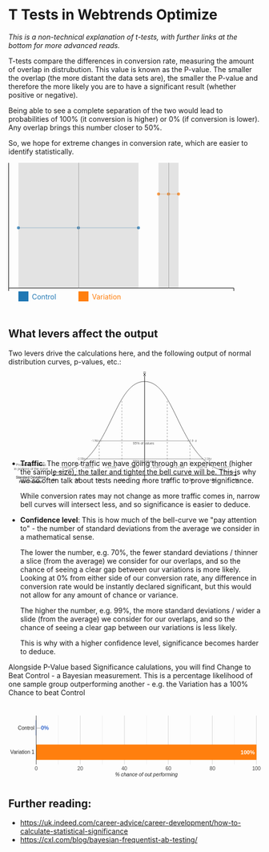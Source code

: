 # T Tests in Webtrends Optimize

*This is a non-technical explanation of t-tests, with further links at the bottom for more advanced reads.*

T-tests compare the differences in conversion rate, measuring the amount of overlap in distrubution. This value is known as the P-value. The smaller the overlap (the more distant the data sets are), the smaller the P-value and therefore the more likely you are to have a significant result (whether positive or negative). 

Being able to see a complete separation of the two would lead to probabilities of 100% (it conversion is higher) or 0% (if conversion is lower). Any overlap brings this number closer to 50%.

So, we hope for extreme changes in conversion rate, which are easier to identify statistically.

<svg width="500px" height="300px"><g><g class="lines"><g class="line-group" style="transform: translate(20px, 130px);"><path class="line" d="M0,0L225.3077975376197,0L240,0" style="stroke: rgb(31, 119, 180); opacity: 0.25; stroke-width: 1.5px; cursor: none;"></path></g><g class="line-group"><path class="line" d="M300,62.5L340,62.5L340,62.5" style="stroke: rgb(255, 127, 14); opacity: 0.25; stroke-width: 1.5px; cursor: none;"></path></g><g style="fill: rgb(31, 119, 180);transform: translate(20px, 130px);"><g class="circle" style="opacity: 0.85;"><circle cx="0" cy="0" r="3" style="opacity: 0.85;"></circle></g><g class="circle" style="opacity: 0.85; cursor: none;"><circle cx="120" cy="0" r="3" style="opacity: 0.85;"></circle></g><g class="circle" style="opacity: 0.85;"><circle cx="240" cy="0" r="3" style="opacity: 0.85;"></circle></g></g><g style="fill: rgb(255, 127, 14);"><g class="circle" style="opacity: 0.85;"><circle cx="300" cy="62.5" r="3" style="opacity: 0.85;"></circle></g><g class="circle" style="opacity: 0.85; cursor: none;"><circle cx="320" cy="62.5" r="3" style="opacity: 0.85;"></circle></g><g class="circle" style="opacity: 0.85;"><circle cx="340" cy="62.5" r="3" style="opacity: 0.85;"></circle></g></g></g><g class="x axis" transform="translate(0, 250)" fill="none" font-size="10" font-family="sans-serif" text-anchor="middle"><path class="domain" stroke="#000" d="M0.5,6V0.5H450.5V6"></path></g><g class="y axis" fill="none" font-size="10" font-family="sans-serif" text-anchor="end"><path class="domain" stroke="#000" d="M-6,250.5H0.5V0.5H-6"></path></g><g class="y axis" fill="none" font-size="10" font-family="sans-serif" text-anchor="end" style="transform: translate(140px, 0px);"><path class="domain" stroke="#DDDDDD" d="M0,250H0.5V0H0" style="stroke: #bbb;"></path></g><g class="y axis" fill="none" font-size="10" font-family="sans-serif" text-anchor="end" style="transform: translate(320px, 0px);"><path class="domain" stroke="#DDDDDD" d="M0,250H0.5V0H0" style="stroke: #bbb;"></path></g><rect style="fill: black;height: 250px;width: 240px;transform: translateX(20px);opacity: .1;"></rect><rect style="fill: black;height: 250px;width: 40px;transform: translateX(300px);opacity: .1;"></rect><rect style="fill: rgb(31, 119, 180);/* stroke-width:3; *//* stroke:rgb(0,0,0); */height: 20px;width: 20px;transform: translate(20px, 257px);/* opacity: .1; */"></rect><text fill="rgb(31, 119, 180)" dy="0.71em" style="transform: translate(47px, 263px);">Control</text><rect style="fill: rgb(255, 127, 14);/* stroke-width:3; *//* stroke:rgb(0,0,0); */height: 20px;width: 20px;transform: translate(140px, 257px);/* opacity: .1; */"></rect><text fill="rgb(255, 127, 14)" dy="0.71em" style="transform: translate(167px, 263px);">Variation</text></g></svg>

## What levers affect the output

Two levers drive the calculations here, and the following output of normal distribution curves, p-values, etc.:

<svg style="margin-top: -50px; margin-bottom: -170px;" xmlns:dc="http://purl.org/dc/elements/1.1/" xmlns:cc="http://creativecommons.org/ns#" xmlns:rdf="http://www.w3.org/1999/02/22-rdf-syntax-ns#" xmlns:svg="http://www.w3.org/2000/svg" xmlns="http://www.w3.org/2000/svg" xmlns:sodipodi="http://sodipodi.sourceforge.net/DTD/sodipodi-0.dtd" xmlns:inkscape="http://www.inkscape.org/namespaces/inkscape" version="1.1" x="0px" y="0px" width="800px" height="600px" viewBox="0 0 800 600" xml:space="preserve" id="svg2" ><metadata id="metadata972"><rdf:RDF><cc:Work rdf:about=""><dc:format>image/svg+xml</dc:format><dc:type rdf:resource="http://purl.org/dc/dcmitype/StillImage"/><dc:title/></cc:Work></rdf:RDF></metadata><defs id="defs970"/><sodipodi:namedview pagecolor="#ffffff" bordercolor="#666666" borderopacity="1" objecttolerance="10" gridtolerance="10" guidetolerance="10" inkscape:pageopacity="0" inkscape:pageshadow="2" inkscape:window-width="1366" inkscape:window-height="705" id="namedview968" showgrid="false" inkscape:zoom="2" inkscape:cx="355.8239" inkscape:cy="349.73998" inkscape:window-x="-8" inkscape:window-y="-8" inkscape:window-maximized="1" inkscape:current-layer="svg2"/><g id="Normal_Distro_Curve"><g id="Layer_4"><g id="XMLID_1_"><g id="g7"><g id="g9"><path fill="none" stroke="#000000" d="M720,394.5c-27.98,0-51.61-6.96-71.97-18.72c-29.641-17.101-52.36-44.37-71.48-75.12       c-28-45.01-48.31-97.48-71.39-136.52C485.13,130.26,463.02,106.5,432,106.5c-31.1,0-53.24,23.88-73.31,57.89       c-23.04,39.05-43.34,91.45-71.31,136.39c-19.28,30.979-42.21,58.41-72.2,75.45C195,387.72,171.62,394.5,144,394.5" id="path11"/><polygon points="145.932,392.804 144.235,394.5 145.932,396.195 144.493,396.195 142.797,394.5 144.493,392.804      " id="polygon13"/><polygon points="718.068,396.196 719.765,394.5 718.068,392.805 719.508,392.805 721.203,394.5 719.508,396.196      " id="polygon15"/></g></g><polyline fill="none" stroke="#000000" stroke-width="1.5" points="432,412.5 432,403.5 432,106.5 432,88.5    " id="polyline17"/><g id="g19"><g id="g21"><polyline fill="none" stroke="#000000" stroke-width="1.5" points="720,403.5 648,403.5 576,403.5 504,403.5 432,403.5        360.17,403.5 288,403.5 216.16,403.5 144,403.5      " id="polyline23"/><path d="M141.343,404.653c1.86,0.562,3.069,1.079,4.561,1.678v-5.675c-0.534,0.254-2.701,1.116-4.561,1.678       c-1.991,0.602-3.795,1.014-4.966,1.16C137.547,403.641,139.352,404.052,141.343,404.653z" id="path25"/><path d="M722.657,402.347c-1.86-0.562-3.069-1.079-4.562-1.678v5.675c0.534-0.254,2.701-1.117,4.562-1.678       c1.99-0.602,3.796-1.014,4.966-1.16C726.453,403.359,724.647,402.948,722.657,402.347z" id="path27"/></g></g><line fill="none" stroke="#606060" stroke-dasharray="5" x1="504" y1="403.5" x2="504" y2="164.83" id="line29"/><line fill="none" stroke="#606060" stroke-dasharray="5" x1="360.17" y1="403.5" x2="360" y2="165.17" id="line31"/><line fill="none" stroke="#606060" stroke-dasharray="5" x1="576" y1="403.5" x2="576" y2="301" id="line33"/><line fill="none" stroke="#606060" stroke-dasharray="5" x1="288" y1="403.5" x2="288" y2="301.17" id="line35"/><line fill="none" stroke="#606060" stroke-dasharray="5" x1="648" y1="403.5" x2="648" y2="375.83" id="line37"/><polyline fill="none" stroke="#606060" stroke-dasharray="5" points="216.17,404.33 216.16,403.5 216,377.67    " id="polyline39"/></g></g></g><g id="Layer_3"><g id="g180"><path d="M429.886,79.785l1.242,1.873c0.324,0.486,0.595,0.936,0.882,1.422h0.055c0.288-0.522,0.576-0.973,0.864-1.44l1.224-1.855    h1.711l-2.971,4.213l3.061,4.501h-1.801l-1.277-1.962c-0.343-0.504-0.631-0.991-0.937-1.513h-0.036    c-0.288,0.54-0.594,0.99-0.918,1.513l-1.261,1.962h-1.747l3.098-4.447l-2.953-4.268H429.886z" id="path182"/></g><g id="g184"><path d="M435.963,76.036v1.08h-7.923v-1.08H435.963z" id="path186"/></g><g id="g188"><path d="M383.797,377.752c-0.32,0.399-0.899,0.779-1.519,0.779c-0.58,0-0.959-0.229-1.279-0.369    c-0.3-0.12-0.64-0.34-1.14-0.34c-0.459,0-0.909,0.31-1.179,0.59l-0.35-0.42c0.32-0.38,0.899-0.77,1.529-0.77    c0.59,0,0.95,0.229,1.279,0.359c0.3,0.13,0.63,0.34,1.129,0.34c0.46,0,0.91-0.319,1.16-0.58L383.797,377.752z M383.837,379.721    c-0.32,0.41-0.91,0.79-1.529,0.79c-0.569,0-0.939-0.23-1.269-0.36c-0.3-0.119-0.64-0.34-1.149-0.34c-0.44,0-0.899,0.3-1.169,0.59    l-0.34-0.43c0.31-0.38,0.899-0.76,1.519-0.76c0.59,0,0.95,0.22,1.279,0.36c0.3,0.12,0.64,0.34,1.129,0.34    c0.47,0,0.919-0.3,1.169-0.59L383.837,379.721z" id="path190" fill="#606060"/><path d="M390.948,378.182c0,2.209-0.82,3.429-2.259,3.429c-1.27,0-2.129-1.189-2.149-3.339    c0-2.179,0.939-3.378,2.259-3.378C390.168,374.894,390.948,376.113,390.948,378.182z M387.42,378.282    c0,1.688,0.52,2.648,1.319,2.648c0.899,0,1.329-1.05,1.329-2.709c0-1.599-0.41-2.648-1.319-2.648    C387.979,375.573,387.42,376.513,387.42,378.282z" id="path192" fill="#606060"/><path d="M392.41,381.61c-0.34,0-0.58-0.271-0.58-0.63c0-0.37,0.25-0.63,0.6-0.63c0.35,0,0.589,0.26,0.589,0.63    c0,0.359-0.23,0.63-0.6,0.63H392.41z" id="path194" fill="#606060"/><path d="M394.04,380.49c0.25,0.16,0.83,0.41,1.439,0.41c1.129,0,1.479-0.72,1.469-1.26    c-0.01-0.909-0.83-1.299-1.679-1.299h-0.49v-0.66h0.49c0.64,0,1.449-0.329,1.449-1.099c0-0.521-0.33-0.979-1.14-0.979    c-0.52,0-1.02,0.229-1.299,0.43l-0.23-0.64c0.34-0.25,1-0.5,1.699-0.5c1.279,0,1.859,0.76,1.859,1.549    c0,0.67-0.399,1.239-1.199,1.529v0.021c0.8,0.159,1.449,0.76,1.449,1.669c0,1.039-0.81,1.949-2.369,1.949    c-0.729,0-1.369-0.23-1.689-0.44L394.04,380.49z" id="path196" fill="#606060"/><path d="M401.678,381.5v-1.769h-3.018v-0.58l2.898-4.147h0.95v4.037h0.909v0.69h-0.909v1.769H401.678z     M401.678,379.041v-2.169c0-0.339,0.011-0.679,0.03-1.019h-0.03c-0.199,0.379-0.359,0.659-0.539,0.959l-1.589,2.209v0.02H401.678z    " id="path198" fill="#606060"/><path d="M405.998,375.823h-0.02l-1.13,0.609l-0.17-0.67l1.42-0.759h0.749v6.496h-0.85V375.823z" id="path200" fill="#606060"/><path d="M409.429,380.49c0.25,0.16,0.83,0.41,1.439,0.41c1.13,0,1.479-0.72,1.47-1.26    c-0.011-0.909-0.83-1.299-1.68-1.299h-0.489v-0.66h0.489c0.64,0,1.449-0.329,1.449-1.099c0-0.521-0.329-0.979-1.139-0.979    c-0.521,0-1.02,0.229-1.3,0.43l-0.229-0.64c0.34-0.25,0.999-0.5,1.699-0.5c1.279,0,1.858,0.76,1.858,1.549    c0,0.67-0.399,1.239-1.199,1.529v0.021c0.8,0.159,1.449,0.76,1.449,1.669c0,1.039-0.81,1.949-2.369,1.949    c-0.729,0-1.369-0.23-1.688-0.44L409.429,380.49z" id="path202" fill="#606060"/></g><g id="g204"><path d="M311.797,377.752c-0.32,0.399-0.899,0.779-1.519,0.779c-0.58,0-0.959-0.229-1.279-0.369    c-0.3-0.12-0.64-0.34-1.14-0.34c-0.459,0-0.909,0.31-1.179,0.59l-0.35-0.42c0.32-0.38,0.899-0.77,1.529-0.77    c0.59,0,0.95,0.229,1.279,0.359c0.3,0.13,0.63,0.34,1.129,0.34c0.46,0,0.91-0.319,1.16-0.58L311.797,377.752z M311.837,379.721    c-0.32,0.41-0.91,0.79-1.529,0.79c-0.569,0-0.939-0.23-1.269-0.36c-0.3-0.119-0.64-0.34-1.149-0.34c-0.44,0-0.899,0.3-1.169,0.59    l-0.34-0.43c0.31-0.38,0.899-0.76,1.519-0.76c0.59,0,0.95,0.22,1.279,0.36c0.3,0.12,0.64,0.34,1.129,0.34    c0.47,0,0.919-0.3,1.169-0.59L311.837,379.721z" id="path206" fill="#606060"/><path d="M318.948,378.182c0,2.209-0.82,3.429-2.259,3.429c-1.27,0-2.129-1.189-2.149-3.339    c0-2.179,0.939-3.378,2.259-3.378C318.168,374.894,318.948,376.113,318.948,378.182z M315.42,378.282    c0,1.688,0.52,2.648,1.319,2.648c0.899,0,1.329-1.05,1.329-2.709c0-1.599-0.41-2.648-1.319-2.648    C315.979,375.573,315.42,376.513,315.42,378.282z" id="path208" fill="#606060"/><path d="M320.41,381.61c-0.34,0-0.58-0.271-0.58-0.63c0-0.37,0.25-0.63,0.6-0.63c0.35,0,0.589,0.26,0.589,0.63    c0,0.359-0.23,0.63-0.6,0.63H320.41z" id="path210" fill="#606060"/><path d="M323.739,375.823h-0.02l-1.129,0.609l-0.17-0.67l1.419-0.759h0.75v6.496h-0.849V375.823z" id="path212" fill="#606060"/><path d="M327.169,380.49c0.25,0.16,0.83,0.41,1.439,0.41c1.13,0,1.479-0.72,1.47-1.26    c-0.011-0.909-0.83-1.299-1.679-1.299h-0.49v-0.66h0.49c0.639,0,1.449-0.329,1.449-1.099c0-0.521-0.329-0.979-1.139-0.979    c-0.52,0-1.02,0.229-1.3,0.43l-0.23-0.64c0.34-0.25,1-0.5,1.7-0.5c1.279,0,1.858,0.76,1.858,1.549c0,0.67-0.399,1.239-1.199,1.529    v0.021c0.8,0.159,1.449,0.76,1.449,1.669c0,1.039-0.81,1.949-2.369,1.949c-0.729,0-1.369-0.23-1.688-0.44L327.169,380.49z" id="path214" fill="#606060"/><path d="M335.967,375.743h-2.479l-0.25,1.669c0.15-0.02,0.29-0.04,0.53-0.04c0.5,0,0.999,0.11,1.399,0.35    c0.51,0.29,0.93,0.85,0.93,1.67c0,1.269-1.01,2.219-2.419,2.219c-0.71,0-1.31-0.2-1.619-0.4l0.22-0.669    c0.27,0.159,0.8,0.359,1.39,0.359c0.829,0,1.539-0.54,1.539-1.409c-0.011-0.84-0.57-1.439-1.869-1.439    c-0.37,0-0.66,0.04-0.899,0.07l0.42-3.118h3.107V375.743z" id="path216" fill="#606060"/><path d="M337.729,380.88c0.19,0.021,0.41,0,0.71-0.029c0.51-0.07,0.989-0.28,1.359-0.63    c0.43-0.39,0.739-0.959,0.859-1.729h-0.03c-0.359,0.44-0.879,0.7-1.528,0.7c-1.17,0-1.919-0.88-1.919-1.989    c0-1.229,0.889-2.309,2.219-2.309c1.329,0,2.148,1.079,2.148,2.738c0,1.43-0.479,2.429-1.119,3.049    c-0.5,0.489-1.189,0.789-1.89,0.869c-0.319,0.05-0.6,0.061-0.81,0.05V380.88z M339.318,375.563c-0.74,0-1.27,0.659-1.27,1.579    c0,0.81,0.489,1.379,1.249,1.379c0.59,0,1.05-0.29,1.279-0.68c0.05-0.08,0.08-0.18,0.08-0.319c0-1.109-0.409-1.959-1.329-1.959    H339.318z" id="path218" fill="#606060"/></g><g id="g220"><path d="M527.797,377.752c-0.319,0.399-0.898,0.779-1.519,0.779c-0.579,0-0.96-0.229-1.279-0.369    c-0.3-0.12-0.64-0.34-1.14-0.34c-0.459,0-0.909,0.31-1.18,0.59l-0.35-0.42c0.32-0.38,0.9-0.77,1.529-0.77    c0.59,0,0.949,0.229,1.279,0.359c0.301,0.13,0.63,0.34,1.129,0.34c0.461,0,0.91-0.319,1.16-0.58L527.797,377.752z     M527.838,379.721c-0.32,0.41-0.91,0.79-1.529,0.79c-0.57,0-0.939-0.23-1.27-0.36c-0.3-0.119-0.64-0.34-1.149-0.34    c-0.44,0-0.899,0.3-1.169,0.59l-0.34-0.43c0.31-0.38,0.898-0.76,1.519-0.76c0.59,0,0.95,0.22,1.279,0.36    c0.3,0.12,0.64,0.34,1.13,0.34c0.469,0,0.919-0.3,1.169-0.59L527.838,379.721z" id="path222" fill="#606060"/><path d="M534.948,378.182c0,2.209-0.819,3.429-2.259,3.429c-1.27,0-2.129-1.189-2.148-3.339    c0-2.179,0.939-3.378,2.258-3.378C534.168,374.894,534.948,376.113,534.948,378.182z M531.42,378.282    c0,1.688,0.52,2.648,1.319,2.648c0.899,0,1.329-1.05,1.329-2.709c0-1.599-0.41-2.648-1.319-2.648    C531.979,375.573,531.42,376.513,531.42,378.282z" id="path224" fill="#606060"/><path d="M536.41,381.61c-0.34,0-0.58-0.271-0.58-0.63c0-0.37,0.25-0.63,0.6-0.63s0.59,0.26,0.59,0.63    c0,0.359-0.23,0.63-0.6,0.63H536.41z" id="path226" fill="#606060"/><path d="M539.738,375.823h-0.02l-1.129,0.609l-0.17-0.67l1.418-0.759h0.75v6.496h-0.85V375.823z" id="path228" fill="#606060"/><path d="M543.17,380.49c0.25,0.16,0.829,0.41,1.438,0.41c1.13,0,1.479-0.72,1.47-1.26    c-0.011-0.909-0.83-1.299-1.68-1.299h-0.489v-0.66h0.489c0.64,0,1.449-0.329,1.449-1.099c0-0.521-0.329-0.979-1.139-0.979    c-0.52,0-1.02,0.229-1.3,0.43l-0.229-0.64c0.34-0.25,0.999-0.5,1.699-0.5c1.279,0,1.858,0.76,1.858,1.549    c0,0.67-0.399,1.239-1.199,1.529v0.021c0.8,0.159,1.449,0.76,1.449,1.669c0,1.039-0.81,1.949-2.369,1.949    c-0.729,0-1.368-0.23-1.688-0.44L543.17,380.49z" id="path230" fill="#606060"/><path d="M551.967,375.743h-2.479l-0.25,1.669c0.15-0.02,0.29-0.04,0.53-0.04c0.5,0,0.999,0.11,1.399,0.35    c0.51,0.29,0.93,0.85,0.93,1.67c0,1.269-1.01,2.219-2.419,2.219c-0.71,0-1.31-0.2-1.619-0.4l0.22-0.669    c0.27,0.159,0.8,0.359,1.39,0.359c0.829,0,1.539-0.54,1.539-1.409c-0.011-0.84-0.57-1.439-1.869-1.439    c-0.37,0-0.66,0.04-0.899,0.07l0.42-3.118h3.107V375.743z" id="path232" fill="#606060"/><path d="M553.729,380.88c0.19,0.021,0.41,0,0.71-0.029c0.51-0.07,0.989-0.28,1.359-0.63    c0.43-0.39,0.739-0.959,0.859-1.729h-0.03c-0.359,0.44-0.879,0.7-1.528,0.7c-1.17,0-1.919-0.88-1.919-1.989    c0-1.229,0.889-2.309,2.219-2.309c1.329,0,2.148,1.079,2.148,2.738c0,1.43-0.479,2.429-1.119,3.049    c-0.5,0.489-1.189,0.789-1.89,0.869c-0.319,0.05-0.6,0.061-0.81,0.05V380.88z M555.318,375.563c-0.74,0-1.27,0.659-1.27,1.579    c0,0.81,0.489,1.379,1.249,1.379c0.59,0,1.05-0.29,1.279-0.68c0.05-0.08,0.08-0.18,0.08-0.319c0-1.109-0.409-1.959-1.329-1.959    H555.318z" id="path234" fill="#606060"/></g><g id="g236"><path d="M239.797,377.752c-0.32,0.399-0.899,0.779-1.519,0.779c-0.58,0-0.959-0.229-1.279-0.369    c-0.3-0.12-0.64-0.34-1.14-0.34c-0.459,0-0.909,0.31-1.179,0.59l-0.35-0.42c0.32-0.38,0.899-0.77,1.529-0.77    c0.59,0,0.95,0.229,1.279,0.359c0.3,0.13,0.63,0.34,1.129,0.34c0.46,0,0.91-0.319,1.16-0.58L239.797,377.752z M239.837,379.721    c-0.32,0.41-0.91,0.79-1.529,0.79c-0.569,0-0.939-0.23-1.269-0.36c-0.3-0.119-0.64-0.34-1.149-0.34c-0.44,0-0.899,0.3-1.169,0.59    l-0.34-0.43c0.31-0.38,0.899-0.76,1.519-0.76c0.59,0,0.95,0.22,1.279,0.36c0.3,0.12,0.64,0.34,1.129,0.34    c0.47,0,0.919-0.3,1.169-0.59L239.837,379.721z" id="path238" fill="#606060"/><path d="M246.948,378.182c0,2.209-0.82,3.429-2.259,3.429c-1.27,0-2.129-1.189-2.149-3.339    c0-2.179,0.939-3.378,2.259-3.378C246.168,374.894,246.948,376.113,246.948,378.182z M243.42,378.282    c0,1.688,0.52,2.648,1.319,2.648c0.899,0,1.329-1.05,1.329-2.709c0-1.599-0.41-2.648-1.319-2.648    C243.979,375.573,243.42,376.513,243.42,378.282z" id="path240" fill="#606060"/><path d="M248.41,381.61c-0.34,0-0.58-0.271-0.58-0.63c0-0.37,0.25-0.63,0.6-0.63c0.35,0,0.589,0.26,0.589,0.63    c0,0.359-0.23,0.63-0.6,0.63H248.41z" id="path242" fill="#606060"/><path d="M254.147,378.182c0,2.209-0.82,3.429-2.259,3.429c-1.27,0-2.129-1.189-2.149-3.339    c0-2.179,0.939-3.378,2.259-3.378C253.368,374.894,254.147,376.113,254.147,378.182z M250.619,378.282    c0,1.688,0.52,2.648,1.319,2.648c0.899,0,1.329-1.05,1.329-2.709c0-1.599-0.41-2.648-1.319-2.648    C251.179,375.573,250.619,376.513,250.619,378.282z" id="path244" fill="#606060"/><path d="M254.959,381.5v-0.54l0.689-0.669c1.66-1.579,2.409-2.419,2.418-3.398c0-0.66-0.319-1.27-1.289-1.27    c-0.589,0-1.079,0.3-1.379,0.55l-0.28-0.619c0.45-0.38,1.089-0.66,1.838-0.66c1.399,0,1.989,0.96,1.989,1.889    c0,1.2-0.869,2.169-2.238,3.488l-0.52,0.479v0.021h2.918v0.729H254.959z" id="path246" fill="#606060"/><path d="M261.998,375.823h-0.02l-1.13,0.609l-0.17-0.67l1.42-0.759h0.749v6.496h-0.85V375.823z" id="path248" fill="#606060"/><path d="M267.938,381.5v-1.769h-3.018v-0.58l2.897-4.147h0.95v4.037h0.909v0.69h-0.909v1.769H267.938z     M267.938,379.041v-2.169c0-0.339,0.011-0.679,0.03-1.019h-0.03c-0.199,0.379-0.359,0.659-0.539,0.959l-1.59,2.209v0.02H267.938z" id="path250" fill="#606060"/></g><g id="g252"><path d="M599.797,377.752c-0.319,0.399-0.898,0.779-1.519,0.779c-0.579,0-0.96-0.229-1.279-0.369    c-0.3-0.12-0.64-0.34-1.14-0.34c-0.459,0-0.909,0.31-1.18,0.59l-0.35-0.42c0.32-0.38,0.9-0.77,1.529-0.77    c0.59,0,0.949,0.229,1.279,0.359c0.301,0.13,0.63,0.34,1.129,0.34c0.461,0,0.91-0.319,1.16-0.58L599.797,377.752z     M599.838,379.721c-0.32,0.41-0.91,0.79-1.529,0.79c-0.57,0-0.939-0.23-1.27-0.36c-0.3-0.119-0.64-0.34-1.149-0.34    c-0.44,0-0.899,0.3-1.169,0.59l-0.34-0.43c0.31-0.38,0.898-0.76,1.519-0.76c0.59,0,0.95,0.22,1.279,0.36    c0.3,0.12,0.64,0.34,1.13,0.34c0.469,0,0.919-0.3,1.169-0.59L599.838,379.721z" id="path254" fill="#606060"/><path d="M606.948,378.182c0,2.209-0.819,3.429-2.259,3.429c-1.27,0-2.129-1.189-2.148-3.339    c0-2.179,0.939-3.378,2.258-3.378C606.168,374.894,606.948,376.113,606.948,378.182z M603.42,378.282    c0,1.688,0.52,2.648,1.319,2.648c0.899,0,1.329-1.05,1.329-2.709c0-1.599-0.41-2.648-1.319-2.648    C603.979,375.573,603.42,376.513,603.42,378.282z" id="path256" fill="#606060"/><path d="M608.41,381.61c-0.34,0-0.58-0.271-0.58-0.63c0-0.37,0.25-0.63,0.6-0.63s0.59,0.26,0.59,0.63    c0,0.359-0.23,0.63-0.6,0.63H608.41z" id="path258" fill="#606060"/><path d="M614.147,378.182c0,2.209-0.819,3.429-2.259,3.429c-1.27,0-2.129-1.189-2.148-3.339    c0-2.179,0.939-3.378,2.258-3.378C613.367,374.894,614.147,376.113,614.147,378.182z M610.619,378.282    c0,1.688,0.52,2.648,1.319,2.648c0.899,0,1.329-1.05,1.329-2.709c0-1.599-0.41-2.648-1.319-2.648    C611.179,375.573,610.619,376.513,610.619,378.282z" id="path260" fill="#606060"/><path d="M614.959,381.5v-0.54l0.689-0.669c1.66-1.579,2.409-2.419,2.419-3.398c0-0.66-0.319-1.27-1.289-1.27    c-0.589,0-1.079,0.3-1.379,0.55l-0.28-0.619c0.45-0.38,1.09-0.66,1.839-0.66c1.399,0,1.989,0.96,1.989,1.889    c0,1.2-0.869,2.169-2.238,3.488l-0.52,0.479v0.021h2.918v0.729H614.959z" id="path262" fill="#606060"/><path d="M621.998,375.823h-0.02l-1.13,0.609l-0.17-0.67l1.42-0.759h0.749v6.496h-0.85V375.823z" id="path264" fill="#606060"/><path d="M627.938,381.5v-1.769h-3.018v-0.58l2.897-4.147h0.95v4.037h0.909v0.69h-0.909v1.769H627.938z     M627.938,379.041v-2.169c0-0.339,0.011-0.679,0.03-1.019h-0.03c-0.199,0.379-0.359,0.659-0.539,0.959l-1.59,2.209v0.02H627.938z" id="path266" fill="#606060"/></g><g id="g268"><g id="g270"><path d="M167.797,377.752c-0.32,0.399-0.899,0.779-1.519,0.779c-0.58,0-0.959-0.229-1.279-0.369     c-0.3-0.12-0.64-0.34-1.14-0.34c-0.459,0-0.909,0.31-1.179,0.59l-0.35-0.42c0.32-0.38,0.899-0.77,1.529-0.77     c0.59,0,0.95,0.229,1.279,0.359c0.3,0.13,0.63,0.34,1.129,0.34c0.46,0,0.91-0.319,1.16-0.58L167.797,377.752z M167.837,379.721     c-0.32,0.41-0.91,0.79-1.529,0.79c-0.569,0-0.939-0.23-1.269-0.36c-0.3-0.119-0.64-0.34-1.149-0.34c-0.44,0-0.899,0.3-1.169,0.59     l-0.34-0.43c0.31-0.38,0.899-0.76,1.519-0.76c0.59,0,0.95,0.22,1.279,0.36c0.3,0.12,0.64,0.34,1.129,0.34     c0.47,0,0.919-0.3,1.169-0.59L167.837,379.721z" id="path272" fill="#606060"/><path d="M174.948,378.182c0,2.209-0.82,3.429-2.259,3.429c-1.27,0-2.129-1.189-2.149-3.339     c0-2.179,0.939-3.378,2.259-3.378C174.168,374.894,174.948,376.113,174.948,378.182z M171.42,378.282     c0,1.688,0.52,2.648,1.319,2.648c0.899,0,1.329-1.05,1.329-2.709c0-1.599-0.41-2.648-1.319-2.648     C171.979,375.573,171.42,376.513,171.42,378.282z" id="path274" fill="#606060"/><path d="M176.41,381.61c-0.34,0-0.58-0.271-0.58-0.63c0-0.37,0.25-0.63,0.6-0.63c0.35,0,0.589,0.26,0.589,0.63     c0,0.359-0.23,0.63-0.6,0.63H176.41z" id="path276" fill="#606060"/><path d="M182.147,378.182c0,2.209-0.82,3.429-2.259,3.429c-1.27,0-2.129-1.189-2.149-3.339     c0-2.179,0.939-3.378,2.259-3.378C181.368,374.894,182.147,376.113,182.147,378.182z M178.619,378.282     c0,1.688,0.52,2.648,1.319,2.648c0.899,0,1.329-1.05,1.329-2.709c0-1.599-0.41-2.648-1.319-2.648     C179.179,375.573,178.619,376.513,178.619,378.282z" id="path278" fill="#606060"/><path d="M187.277,378.182c0,2.209-0.819,3.429-2.259,3.429c-1.27,0-2.129-1.189-2.149-3.339     c0-2.179,0.939-3.378,2.258-3.378C186.498,374.894,187.277,376.113,187.277,378.182z M183.749,378.282     c0,1.688,0.52,2.648,1.319,2.648c0.899,0,1.329-1.05,1.329-2.709c0-1.599-0.409-2.648-1.319-2.648     C184.309,375.573,183.749,376.513,183.749,378.282z" id="path280" fill="#606060"/><path d="M189.998,375.823h-0.02l-1.13,0.609l-0.17-0.67l1.42-0.759h0.749v6.496h-0.85V375.823z" id="path282" fill="#606060"/><path d="M193.429,380.49c0.25,0.16,0.83,0.41,1.439,0.41c1.13,0,1.479-0.72,1.47-1.26     c-0.011-0.909-0.83-1.299-1.68-1.299h-0.489v-0.66h0.489c0.64,0,1.449-0.329,1.449-1.099c0-0.521-0.329-0.979-1.139-0.979     c-0.521,0-1.02,0.229-1.3,0.43l-0.229-0.64c0.34-0.25,0.999-0.5,1.699-0.5c1.279,0,1.858,0.76,1.858,1.549     c0,0.67-0.399,1.239-1.199,1.529v0.021c0.8,0.159,1.449,0.76,1.449,1.669c0,1.039-0.81,1.949-2.369,1.949     c-0.729,0-1.369-0.23-1.688-0.44L193.429,380.49z" id="path284" fill="#606060"/></g></g><g id="g286"><path d="M671.797,377.752c-0.319,0.399-0.898,0.779-1.519,0.779c-0.579,0-0.96-0.229-1.279-0.369    c-0.3-0.12-0.64-0.34-1.14-0.34c-0.459,0-0.909,0.31-1.18,0.59l-0.35-0.42c0.32-0.38,0.9-0.77,1.529-0.77    c0.59,0,0.949,0.229,1.279,0.359c0.301,0.13,0.63,0.34,1.129,0.34c0.461,0,0.91-0.319,1.16-0.58L671.797,377.752z     M671.838,379.721c-0.32,0.41-0.91,0.79-1.529,0.79c-0.57,0-0.939-0.23-1.27-0.36c-0.3-0.119-0.64-0.34-1.149-0.34    c-0.44,0-0.899,0.3-1.169,0.59l-0.34-0.43c0.31-0.38,0.898-0.76,1.519-0.76c0.59,0,0.95,0.22,1.279,0.36    c0.3,0.12,0.64,0.34,1.13,0.34c0.469,0,0.919-0.3,1.169-0.59L671.838,379.721z" id="path288" fill="#606060"/><path d="M678.948,378.182c0,2.209-0.819,3.429-2.259,3.429c-1.27,0-2.129-1.189-2.148-3.339    c0-2.179,0.939-3.378,2.258-3.378C678.168,374.894,678.948,376.113,678.948,378.182z M675.42,378.282    c0,1.688,0.52,2.648,1.319,2.648c0.899,0,1.329-1.05,1.329-2.709c0-1.599-0.41-2.648-1.319-2.648    C675.979,375.573,675.42,376.513,675.42,378.282z" id="path290" fill="#606060"/><path d="M680.41,381.61c-0.34,0-0.58-0.271-0.58-0.63c0-0.37,0.25-0.63,0.6-0.63s0.59,0.26,0.59,0.63    c0,0.359-0.23,0.63-0.6,0.63H680.41z" id="path292" fill="#606060"/><path d="M686.147,378.182c0,2.209-0.819,3.429-2.259,3.429c-1.27,0-2.129-1.189-2.148-3.339    c0-2.179,0.939-3.378,2.258-3.378C685.367,374.894,686.147,376.113,686.147,378.182z M682.619,378.282    c0,1.688,0.52,2.648,1.319,2.648c0.899,0,1.329-1.05,1.329-2.709c0-1.599-0.41-2.648-1.319-2.648    C683.179,375.573,682.619,376.513,682.619,378.282z" id="path294" fill="#606060"/><path d="M691.277,378.182c0,2.209-0.819,3.429-2.259,3.429c-1.27,0-2.129-1.189-2.149-3.339    c0-2.179,0.939-3.378,2.259-3.378C690.498,374.894,691.277,376.113,691.277,378.182z M687.749,378.282    c0,1.688,0.52,2.648,1.319,2.648c0.899,0,1.329-1.05,1.329-2.709c0-1.599-0.409-2.648-1.319-2.648    C688.309,375.573,687.749,376.513,687.749,378.282z" id="path296" fill="#606060"/><path d="M693.998,375.823h-0.02l-1.13,0.609l-0.17-0.67l1.42-0.759h0.749v6.496h-0.85V375.823z" id="path298" fill="#606060"/><path d="M697.429,380.49c0.25,0.16,0.83,0.41,1.439,0.41c1.13,0,1.479-0.72,1.47-1.26    c-0.011-0.909-0.83-1.299-1.68-1.299h-0.489v-0.66h0.489c0.64,0,1.449-0.329,1.449-1.099c0-0.521-0.329-0.979-1.139-0.979    c-0.521,0-1.02,0.229-1.3,0.43l-0.229-0.64c0.34-0.25,0.999-0.5,1.699-0.5c1.279,0,1.858,0.76,1.858,1.549    c0,0.67-0.399,1.239-1.199,1.529v0.021c0.8,0.159,1.449,0.76,1.449,1.669c0,1.039-0.81,1.949-2.369,1.949    c-0.729,0-1.369-0.23-1.688-0.44L697.429,380.49z" id="path300" fill="#606060"/></g><g id="g302"><path d="M455.797,377.752c-0.319,0.399-0.898,0.779-1.519,0.779c-0.579,0-0.96-0.229-1.279-0.369    c-0.3-0.12-0.64-0.34-1.14-0.34c-0.459,0-0.909,0.31-1.18,0.59l-0.35-0.42c0.32-0.38,0.9-0.77,1.529-0.77    c0.59,0,0.949,0.229,1.279,0.359c0.301,0.13,0.63,0.34,1.129,0.34c0.461,0,0.91-0.319,1.16-0.58L455.797,377.752z     M455.838,379.721c-0.32,0.41-0.91,0.79-1.529,0.79c-0.57,0-0.939-0.23-1.27-0.36c-0.3-0.119-0.64-0.34-1.149-0.34    c-0.44,0-0.899,0.3-1.169,0.59l-0.34-0.43c0.31-0.38,0.898-0.76,1.519-0.76c0.59,0,0.95,0.22,1.279,0.36    c0.3,0.12,0.64,0.34,1.13,0.34c0.469,0,0.919-0.3,1.169-0.59L455.838,379.721z" id="path304" fill="#606060"/><path d="M462.948,378.182c0,2.209-0.819,3.429-2.259,3.429c-1.27,0-2.129-1.189-2.148-3.339    c0-2.179,0.939-3.378,2.258-3.378C462.168,374.894,462.948,376.113,462.948,378.182z M459.42,378.282    c0,1.688,0.52,2.648,1.319,2.648c0.899,0,1.329-1.05,1.329-2.709c0-1.599-0.41-2.648-1.319-2.648    C459.979,375.573,459.42,376.513,459.42,378.282z" id="path306" fill="#606060"/><path d="M464.41,381.61c-0.34,0-0.58-0.271-0.58-0.63c0-0.37,0.25-0.63,0.6-0.63s0.59,0.26,0.59,0.63    c0,0.359-0.23,0.63-0.6,0.63H464.41z" id="path308" fill="#606060"/><path d="M466.039,380.49c0.25,0.16,0.83,0.41,1.439,0.41c1.129,0,1.479-0.72,1.469-1.26    c-0.01-0.909-0.829-1.299-1.678-1.299h-0.49v-0.66h0.49c0.639,0,1.449-0.329,1.449-1.099c0-0.521-0.33-0.979-1.141-0.979    c-0.52,0-1.02,0.229-1.299,0.43l-0.23-0.64c0.34-0.25,1-0.5,1.699-0.5c1.279,0,1.859,0.76,1.859,1.549    c0,0.67-0.399,1.239-1.199,1.529v0.021c0.8,0.159,1.449,0.76,1.449,1.669c0,1.039-0.81,1.949-2.369,1.949    c-0.729,0-1.369-0.23-1.688-0.44L466.039,380.49z" id="path310" fill="#606060"/><path d="M473.678,381.5v-1.769h-3.018v-0.58l2.897-4.147h0.95v4.037h0.909v0.69h-0.909v1.769H473.678z     M473.678,379.041v-2.169c0-0.339,0.011-0.679,0.03-1.019h-0.03c-0.199,0.379-0.359,0.659-0.539,0.959l-1.59,2.209v0.02H473.678z" id="path312" fill="#606060"/><path d="M477.998,375.823h-0.02l-1.13,0.609l-0.17-0.67l1.42-0.759h0.749v6.496h-0.85V375.823z" id="path314" fill="#606060"/><path d="M481.429,380.49c0.25,0.16,0.83,0.41,1.439,0.41c1.13,0,1.479-0.72,1.47-1.26    c-0.011-0.909-0.83-1.299-1.68-1.299h-0.489v-0.66h0.489c0.64,0,1.449-0.329,1.449-1.099c0-0.521-0.329-0.979-1.139-0.979    c-0.521,0-1.02,0.229-1.3,0.43l-0.229-0.64c0.34-0.25,0.999-0.5,1.699-0.5c1.279,0,1.858,0.76,1.858,1.549    c0,0.67-0.399,1.239-1.199,1.529v0.021c0.8,0.159,1.449,0.76,1.449,1.669c0,1.039-0.81,1.949-2.369,1.949    c-0.729,0-1.369-0.23-1.688-0.44L481.429,380.49z" id="path316" fill="#606060"/></g><g id="g318"/><g id="g378"><path d="M139.079,417.866v0.779h-2.962v-0.779H139.079z" id="path380"/><path d="M143.242,421.5v-2.123h-3.622v-0.695l3.479-4.978h1.139v4.846h1.091v0.827h-1.091v2.123H143.242z M143.242,418.55v-2.603    c0-0.408,0.012-0.815,0.036-1.224h-0.036c-0.24,0.456-0.432,0.792-0.647,1.151l-1.907,2.65v0.024H143.242z" id="path382"/><path d="M150.538,416.367c0.684,0.468,1.079,1.319,1.079,2.194c0,2.135-1.463,3.07-2.782,3.07c-1.571,0-2.783-1.14-2.783-2.975    c0-1.942,1.235-3.094,2.986-3.094c0.324,0,0.948,0,1.116,0h0.636c0.396,0,1.091,0.012,1.307,0l-0.036,0.804    c-0.276,0-0.671-0.013-1.523-0.049V416.367z M148.871,420.841c0.947,0,1.703-0.96,1.703-2.279c0-0.983-0.503-2.207-1.703-2.207    c-1.211,0-1.751,1.151-1.751,2.255c0,1.271,0.732,2.231,1.739,2.231H148.871z" id="path384"/></g><g id="g386"><path d="M211.079,417.866v0.779h-2.962v-0.779H211.079z" id="path388"/><path d="M212.232,420.289c0.3,0.191,0.996,0.491,1.727,0.491c1.355,0,1.775-0.863,1.763-1.511c-0.012-1.092-0.996-1.56-2.015-1.56    h-0.587v-0.791h0.587c0.768,0,1.739-0.396,1.739-1.319c0-0.624-0.396-1.176-1.367-1.176c-0.624,0-1.224,0.276-1.559,0.516    l-0.276-0.768c0.408-0.3,1.199-0.6,2.039-0.6c1.535,0,2.231,0.911,2.231,1.859c0,0.804-0.48,1.487-1.439,1.835v0.023    c0.959,0.192,1.739,0.912,1.739,2.003c0,1.248-0.972,2.339-2.842,2.339c-0.875,0-1.643-0.275-2.027-0.527L212.232,420.289z" id="path390"/><path d="M222.538,416.367c0.684,0.468,1.079,1.319,1.079,2.194c0,2.135-1.463,3.07-2.782,3.07c-1.571,0-2.783-1.14-2.783-2.975    c0-1.942,1.235-3.094,2.986-3.094c0.324,0,0.948,0,1.116,0h0.636c0.396,0,1.091,0.012,1.307,0l-0.036,0.804    c-0.276,0-0.671-0.013-1.523-0.049V416.367z M220.871,420.841c0.947,0,1.703-0.96,1.703-2.279c0-0.983-0.503-2.207-1.703-2.207    c-1.211,0-1.751,1.151-1.751,2.255c0,1.271,0.732,2.231,1.739,2.231H220.871z" id="path392"/></g><g id="g394"><path d="M283.079,417.866v0.779h-2.962v-0.779H283.079z" id="path396"/><path d="M283.98,421.5v-0.647l0.828-0.804c1.991-1.895,2.891-2.902,2.902-4.078c0-0.791-0.384-1.522-1.547-1.522    c-0.708,0-1.295,0.359-1.655,0.659l-0.336-0.743c0.54-0.456,1.308-0.792,2.207-0.792c1.679,0,2.387,1.151,2.387,2.267    c0,1.439-1.043,2.603-2.687,4.186l-0.624,0.576v0.023h3.502v0.876H283.98z" id="path398"/><path d="M294.538,416.367c0.684,0.468,1.079,1.319,1.079,2.194c0,2.135-1.463,3.07-2.782,3.07c-1.571,0-2.783-1.14-2.783-2.975    c0-1.942,1.235-3.094,2.986-3.094c0.324,0,0.948,0,1.116,0h0.636c0.396,0,1.091,0.012,1.307,0l-0.036,0.804    c-0.276,0-0.671-0.013-1.523-0.049V416.367z M292.871,420.841c0.947,0,1.703-0.96,1.703-2.279c0-0.983-0.503-2.207-1.703-2.207    c-1.211,0-1.751,1.151-1.751,2.255c0,1.271,0.732,2.231,1.739,2.231H292.871z" id="path400"/></g><g id="g402"><path d="M355.079,417.866v0.779h-2.962v-0.779H355.079z" id="path404"/><path d="M358.271,414.688h-0.024l-1.355,0.731l-0.204-0.803l1.703-0.912h0.9v7.796h-1.02V414.688z" id="path406"/><path d="M366.538,416.367c0.684,0.468,1.079,1.319,1.079,2.194c0,2.135-1.463,3.07-2.782,3.07c-1.571,0-2.783-1.14-2.783-2.975    c0-1.942,1.235-3.094,2.986-3.094c0.324,0,0.948,0,1.116,0h0.636c0.396,0,1.091,0.012,1.307,0l-0.036,0.804    c-0.276,0-0.671-0.013-1.523-0.049V416.367z M364.871,420.841c0.947,0,1.703-0.96,1.703-2.279c0-0.983-0.503-2.207-1.703-2.207    c-1.211,0-1.751,1.151-1.751,2.255c0,1.271,0.732,2.231,1.739,2.231H364.871z" id="path408"/></g><g id="g410"><path d="M434.643,417.519c0,2.65-0.983,4.113-2.711,4.113c-1.522,0-2.555-1.427-2.578-4.006c0-2.614,1.127-4.054,2.711-4.054    C433.707,413.572,434.643,415.035,434.643,417.519z M430.409,417.638c0,2.027,0.624,3.179,1.583,3.179    c1.08,0,1.596-1.26,1.596-3.25c0-1.919-0.492-3.179-1.584-3.179C431.08,414.388,430.409,415.516,430.409,417.638z" id="path412"/></g><g id="g414"><path d="M497.98,415.119v2.818h2.71v0.72h-2.71v2.843h-0.768v-2.843h-2.711v-0.72h2.711v-2.818H497.98z" id="path416"/><path d="M504.005,414.688h-0.023l-1.355,0.731l-0.204-0.803l1.703-0.912h0.899v7.796h-1.02V414.688z" id="path418"/><path d="M512.271,416.367c0.684,0.468,1.079,1.319,1.079,2.194c0,2.135-1.463,3.07-2.782,3.07c-1.571,0-2.782-1.14-2.782-2.975    c0-1.942,1.235-3.094,2.986-3.094c0.323,0,0.947,0,1.115,0h0.636c0.396,0,1.091,0.012,1.307,0l-0.035,0.804    c-0.276,0-0.672-0.013-1.523-0.049V416.367z M510.604,420.841c0.947,0,1.703-0.96,1.703-2.279c0-0.983-0.504-2.207-1.703-2.207    c-1.212,0-1.751,1.151-1.751,2.255c0,1.271,0.731,2.231,1.738,2.231H510.604z" id="path420"/></g><g id="g422"><path d="M569.98,415.119v2.818h2.71v0.72h-2.71v2.843h-0.768v-2.843h-2.711v-0.72h2.711v-2.818H569.98z" id="path424"/><path d="M573.715,421.5v-0.647l0.827-0.804c1.991-1.895,2.891-2.902,2.902-4.078c0-0.791-0.384-1.522-1.547-1.522    c-0.708,0-1.296,0.359-1.655,0.659l-0.336-0.743c0.54-0.456,1.308-0.792,2.207-0.792c1.679,0,2.387,1.151,2.387,2.267    c0,1.439-1.044,2.603-2.687,4.186l-0.624,0.576v0.023h3.502v0.876H573.715z" id="path426"/><path d="M584.271,416.367c0.684,0.468,1.079,1.319,1.079,2.194c0,2.135-1.463,3.07-2.782,3.07c-1.571,0-2.782-1.14-2.782-2.975    c0-1.942,1.235-3.094,2.986-3.094c0.323,0,0.947,0,1.115,0h0.636c0.396,0,1.091,0.012,1.307,0l-0.035,0.804    c-0.276,0-0.672-0.013-1.523-0.049V416.367z M582.604,420.841c0.947,0,1.703-0.96,1.703-2.279c0-0.983-0.504-2.207-1.703-2.207    c-1.212,0-1.751,1.151-1.751,2.255c0,1.271,0.731,2.231,1.738,2.231H582.604z" id="path428"/></g><g id="g430"><path d="M641.98,415.119v2.818h2.71v0.72h-2.71v2.843h-0.768v-2.843h-2.711v-0.72h2.711v-2.818H641.98z" id="path432"/><path d="M645.967,420.289c0.3,0.191,0.995,0.491,1.727,0.491c1.355,0,1.775-0.863,1.763-1.511c-0.012-1.092-0.995-1.56-2.015-1.56    h-0.588v-0.791h0.588c0.768,0,1.739-0.396,1.739-1.319c0-0.624-0.396-1.176-1.367-1.176c-0.624,0-1.224,0.276-1.56,0.516    l-0.275-0.768c0.407-0.3,1.199-0.6,2.039-0.6c1.535,0,2.23,0.911,2.23,1.859c0,0.804-0.479,1.487-1.439,1.835v0.023    c0.96,0.192,1.739,0.912,1.739,2.003c0,1.248-0.972,2.339-2.843,2.339c-0.875,0-1.643-0.275-2.026-0.527L645.967,420.289z" id="path434"/><path d="M656.271,416.367c0.684,0.468,1.079,1.319,1.079,2.194c0,2.135-1.463,3.07-2.782,3.07c-1.571,0-2.782-1.14-2.782-2.975    c0-1.942,1.235-3.094,2.986-3.094c0.323,0,0.947,0,1.115,0h0.636c0.396,0,1.091,0.012,1.307,0l-0.035,0.804    c-0.276,0-0.672-0.013-1.523-0.049V416.367z M654.604,420.841c0.947,0,1.703-0.96,1.703-2.279c0-0.983-0.504-2.207-1.703-2.207    c-1.212,0-1.751,1.151-1.751,2.255c0,1.271,0.731,2.231,1.738,2.231H654.604z" id="path436"/></g><g id="g438"><path d="M713.98,415.119v2.818h2.71v0.72h-2.71v2.843h-0.768v-2.843h-2.711v-0.72h2.711v-2.818H713.98z" id="path440"/><path d="M720.977,421.5v-2.123h-3.622v-0.695l3.479-4.978h1.14v4.846h1.091v0.827h-1.091v2.123H720.977z M720.977,418.55v-2.603    c0-0.408,0.012-0.815,0.036-1.224h-0.036c-0.239,0.456-0.432,0.792-0.647,1.151l-1.907,2.65v0.024H720.977z" id="path442"/><path d="M728.271,416.367c0.684,0.468,1.079,1.319,1.079,2.194c0,2.135-1.463,3.07-2.782,3.07c-1.571,0-2.782-1.14-2.782-2.975    c0-1.942,1.235-3.094,2.986-3.094c0.323,0,0.947,0,1.115,0h0.636c0.396,0,1.091,0.012,1.307,0l-0.035,0.804    c-0.276,0-0.672-0.013-1.523-0.049V416.367z M726.604,420.841c0.947,0,1.703-0.96,1.703-2.279c0-0.983-0.504-2.207-1.703-2.207    c-1.212,0-1.751,1.151-1.751,2.255c0,1.271,0.731,2.231,1.738,2.231H726.604z" id="path444"/></g></g><g id="_x39_5_x25_"><g id="g827"><g id="g829"><line fill="none" stroke="#606060" x1="294.562" y1="294.938" x2="569.438" y2="294.938" id="line831"/><path fill="#606060" d="M570.618,294.425c-0.826-0.249-1.364-0.479-2.026-0.745v2.521c0.236-0.112,1.2-0.496,2.026-0.746     c0.885-0.267,1.688-0.449,2.208-0.515C572.306,294.875,571.503,294.692,570.618,294.425z" id="path833"/><path fill="#606060" d="M293.382,295.45c0.826,0.249,1.364,0.479,2.027,0.745v-2.521c-0.237,0.112-1.201,0.496-2.027,0.746     c-0.885,0.267-1.688,0.449-2.208,0.515C291.694,295,292.497,295.183,293.382,295.45z" id="path835"/></g></g><line fill="none" stroke="#606060" x1="290.88" y1="297.1" x2="290.88" y2="292.78" id="line837"/><line fill="none" stroke="#606060" x1="573.12" y1="297.1" x2="573.12" y2="292.78" id="line839"/><g id="g841"><g id="g843"><path fill="#606060" d="M576.858,291.823h-0.02l-1.13,0.609l-0.17-0.67l1.42-0.759h0.749v6.496h-0.85V291.823z" id="path845"/><path fill="#606060" d="M580.729,297.61c-0.34,0-0.58-0.271-0.58-0.63c0-0.37,0.25-0.63,0.6-0.63s0.59,0.26,0.59,0.63     c0,0.359-0.229,0.63-0.6,0.63H580.729z" id="path847"/><path fill="#606060" d="M582.658,296.88c0.19,0.021,0.41,0,0.71-0.029c0.51-0.07,0.989-0.28,1.359-0.63     c0.43-0.39,0.739-0.959,0.859-1.729h-0.03c-0.359,0.44-0.879,0.7-1.528,0.7c-1.17,0-1.919-0.88-1.919-1.989     c0-1.229,0.889-2.309,2.219-2.309c1.329,0,2.148,1.079,2.148,2.738c0,1.43-0.479,2.429-1.119,3.049     c-0.5,0.489-1.189,0.789-1.89,0.869c-0.319,0.05-0.6,0.061-0.81,0.05V296.88z M584.248,291.563c-0.74,0-1.27,0.659-1.27,1.579     c0,0.81,0.489,1.379,1.249,1.379c0.59,0,1.05-0.29,1.279-0.68c0.05-0.08,0.08-0.18,0.08-0.319c0-1.109-0.409-1.959-1.329-1.959     H584.248z" id="path849"/><path fill="#606060" d="M596.077,293.223c0.569,0.39,0.899,1.099,0.899,1.829c0,1.778-1.22,2.559-2.319,2.559     c-1.309,0-2.318-0.95-2.318-2.479c0-1.619,1.029-2.578,2.488-2.578c0.271,0,0.79,0,0.93,0h0.529c0.33,0,0.91,0.01,1.09,0     l-0.03,0.67c-0.229,0-0.56-0.011-1.269-0.04V293.223z M594.688,296.95c0.789,0,1.419-0.8,1.419-1.898     c0-0.82-0.42-1.84-1.419-1.84c-1.01,0-1.459,0.96-1.459,1.88c0,1.059,0.609,1.858,1.449,1.858H594.688z" id="path853"/></g></g><g id="g855"><g id="g857"><path fill="#606060" d="M265.484,294.222v0.649h-2.469v-0.649H265.484z" id="path859"/><path fill="#606060" d="M268.145,291.573h-0.02l-1.13,0.609l-0.17-0.67l1.42-0.759h0.749v6.496h-0.85V291.573z" id="path861"/><path fill="#606060" d="M272.016,297.36c-0.34,0-0.58-0.271-0.58-0.63c0-0.37,0.25-0.63,0.6-0.63s0.59,0.26,0.59,0.63     c0,0.359-0.229,0.63-0.6,0.63H272.016z" id="path863"/><path fill="#606060" d="M273.945,296.63c0.189,0.021,0.409,0,0.709-0.029c0.51-0.07,0.989-0.28,1.359-0.63     c0.43-0.39,0.739-0.959,0.859-1.729h-0.03c-0.359,0.44-0.879,0.7-1.528,0.7c-1.17,0-1.919-0.88-1.919-1.989     c0-1.229,0.889-2.309,2.219-2.309c1.329,0,2.148,1.079,2.148,2.738c0,1.43-0.479,2.429-1.119,3.049     c-0.5,0.489-1.189,0.789-1.89,0.869c-0.319,0.05-0.6,0.061-0.809,0.05V296.63z M275.534,291.313c-0.74,0-1.27,0.659-1.27,1.579     c0,0.81,0.489,1.379,1.249,1.379c0.59,0,1.05-0.29,1.279-0.68c0.05-0.08,0.08-0.18,0.08-0.319c0-1.109-0.409-1.959-1.329-1.959     H275.534z" id="path865"/><path fill="#606060" d="M287.363,292.973c0.569,0.39,0.899,1.099,0.899,1.829c0,1.778-1.22,2.559-2.319,2.559     c-1.309,0-2.318-0.95-2.318-2.479c0-1.619,1.029-2.578,2.488-2.578c0.271,0,0.79,0,0.93,0h0.529c0.33,0,0.91,0.01,1.09,0     l-0.03,0.67c-0.229,0-0.56-0.011-1.269-0.04V292.973z M285.974,296.7c0.79,0,1.419-0.8,1.419-1.898c0-0.82-0.42-1.84-1.419-1.84     c-1.01,0-1.459,0.96-1.459,1.88c0,1.059,0.609,1.858,1.449,1.858H285.974z" id="path869"/><path inkscape:connector-curvature="0" style="fill:#606060" d="m 282.19477,291.36025 c -0.18134,-0.0112 -0.41307,0 -0.66493,0.0411 -1.38858,0.23547 -2.12402,1.27325 -2.27513,2.37269 l 0.0302,0 c 0.31147,-0.42128 0.85633,-0.76978 1.58085,-0.76978 1.15772,0 1.97375,0.85198 1.97375,2.15691 0,1.22188 -0.81603,2.35127 -2.17524,2.35127 -1.39952,0 -2.31545,-1.10884 -2.31545,-2.84448 0,-1.31435 0.46259,-2.35127 1.10651,-3.00888 0.54402,-0.54457 1.26939,-0.88279 2.09465,-0.98555 0.26194,-0.0411 0.48273,-0.0522 0.64477,-0.0522 l 0,0.73895 z m -1.52041,5.45263 c 0.75475,0 1.26854,-0.64734 1.26854,-1.60205 0,-0.95473 -0.53394,-1.53014 -1.34913,-1.53014 -0.53396,0 -1.02676,0.33909 -1.26854,0.82201 -0.0604,0.10275 -0.10077,0.23547 -0.10077,0.40073 0.0201,1.09857 0.51295,1.90945 1.4398,1.90945 l 0.01,0 z" id="path566-3-6"/></g></g><g id="g871"><g id="g873"/></g></g><g id="_x39_9_x25_"><g id="g898"><g id="g900"><line fill="none" stroke="#606060" x1="249.84" y1="351.979" x2="614.16" y2="351.979" id="line902"/><path fill="#606060" d="M615.341,351.467c-0.826-0.25-1.364-0.479-2.026-0.746v2.522c0.236-0.112,1.2-0.496,2.026-0.745     c0.885-0.268,1.688-0.451,2.208-0.516C617.028,351.917,616.226,351.734,615.341,351.467z" id="path904"/><path fill="#606060" d="M248.659,352.492c0.826,0.249,1.364,0.479,2.027,0.745v-2.521c-0.237,0.112-1.201,0.496-2.027,0.745     c-0.885,0.268-1.688,0.45-2.208,0.516C246.972,352.042,247.774,352.225,248.659,352.492z" id="path906"/></g></g><line fill="none" stroke="#606060" x1="246.292" y1="349.761" x2="246.292" y2="354.081" id="line908"/><line fill="none" stroke="#606060" x1="617.76" y1="349.82" x2="617.76" y2="354.141" id="line910"/><g id="g912"><g id="g914"><path fill="#606060" d="M220.567,351.641v0.649h-2.469v-0.649H220.567z" id="path916"/><path fill="#606060" d="M221.318,354.669v-0.54l0.689-0.669c1.659-1.579,2.409-2.419,2.419-3.398c0-0.66-0.32-1.27-1.29-1.27     c-0.589,0-1.079,0.3-1.379,0.55l-0.28-0.619c0.45-0.38,1.089-0.66,1.839-0.66c1.399,0,1.989,0.96,1.989,1.889     c0,1.199-0.87,2.169-2.239,3.488l-0.52,0.479v0.021h2.918v0.729H221.318z" id="path918"/><path fill="#606060" d="M227.098,354.779c-0.34,0-0.58-0.271-0.58-0.63c0-0.37,0.25-0.63,0.6-0.63c0.35,0,0.59,0.26,0.59,0.63     c0,0.359-0.23,0.63-0.6,0.63H227.098z" id="path920"/><path fill="#606060" d="M232.396,348.912h-2.479l-0.25,1.669c0.15-0.02,0.29-0.04,0.53-0.04c0.5,0,1,0.11,1.399,0.35     c0.51,0.29,0.93,0.85,0.93,1.67c0,1.269-1.009,2.219-2.418,2.219c-0.71,0-1.31-0.2-1.619-0.4l0.22-0.67     c0.27,0.16,0.799,0.36,1.389,0.36c0.83,0,1.539-0.54,1.539-1.409c-0.01-0.84-0.569-1.439-1.869-1.439c-0.37,0-0.66,0.04-0.9,0.07     l0.42-3.118h3.108V348.912z" id="path922"/><path fill="#606060" d="M234.847,351.251c-0.719-0.34-1.029-0.899-1.029-1.459c0-1.03,0.87-1.729,2.009-1.729     c1.259,0,1.889,0.79,1.889,1.6c0,0.549-0.27,1.139-1.069,1.519v0.03c0.81,0.319,1.309,0.89,1.309,1.679     c0,1.13-0.969,1.89-2.208,1.89c-1.359,0-2.179-0.81-2.179-1.76c0-0.819,0.49-1.398,1.29-1.738L234.847,351.251z M237.065,352.979     c0-0.789-0.549-1.169-1.429-1.419c-0.759,0.22-1.169,0.72-1.169,1.34c-0.03,0.659,0.47,1.239,1.299,1.239     C236.556,354.14,237.065,353.64,237.065,352.979z M234.647,349.731c0,0.649,0.49,1,1.239,1.199c0.56-0.189,0.99-0.589,0.99-1.179     c0-0.52-0.31-1.06-1.1-1.06C235.047,348.692,234.647,349.172,234.647,349.731z" id="path924"/><path fill="#606060" d="M242.445,350.392c0.57,0.39,0.899,1.099,0.899,1.829c0,1.778-1.219,2.559-2.318,2.559     c-1.31,0-2.319-0.95-2.319-2.479c0-1.619,1.029-2.578,2.489-2.578c0.27,0,0.79,0,0.929,0h0.53c0.33,0,0.91,0.01,1.089,0     l-0.03,0.67c-0.23,0-0.56-0.011-1.27-0.04V350.392z M241.056,354.119c0.79,0,1.419-0.8,1.419-1.898c0-0.82-0.42-1.84-1.419-1.84     c-1.009,0-1.459,0.96-1.459,1.88c0,1.059,0.609,1.858,1.449,1.858H241.056z" id="path926"/></g></g><g id="g928"><g id="g930"><path fill="#606060" d="M621.783,355.002v-0.54l0.689-0.669c1.66-1.579,2.409-2.419,2.42-3.398c0-0.66-0.32-1.27-1.29-1.27     c-0.589,0-1.079,0.3-1.379,0.55l-0.28-0.619c0.45-0.38,1.09-0.66,1.84-0.66c1.398,0,1.988,0.96,1.988,1.889     c0,1.199-0.869,2.169-2.238,3.488l-0.52,0.479v0.021h2.918v0.729H621.783z" id="path932"/><path fill="#606060" d="M627.563,355.112c-0.34,0-0.58-0.271-0.58-0.63c0-0.37,0.25-0.63,0.601-0.63     c0.35,0,0.589,0.26,0.589,0.63c0,0.359-0.229,0.63-0.6,0.63H627.563z" id="path934"/><path fill="#606060" d="M632.861,349.245h-2.479l-0.25,1.669c0.15-0.02,0.29-0.04,0.529-0.04c0.5,0,1,0.11,1.399,0.35     c0.51,0.29,0.93,0.85,0.93,1.67c0,1.269-1.009,2.219-2.419,2.219c-0.709,0-1.309-0.2-1.619-0.4l0.221-0.67     c0.27,0.16,0.799,0.36,1.389,0.36c0.83,0,1.539-0.54,1.539-1.409c-0.01-0.84-0.569-1.439-1.869-1.439     c-0.369,0-0.659,0.04-0.898,0.07l0.419-3.118h3.108V349.245z" id="path936"/><path fill="#606060" d="M635.312,351.584c-0.719-0.34-1.029-0.899-1.029-1.459c0-1.03,0.869-1.729,2.009-1.729     c1.259,0,1.89,0.79,1.89,1.6c0,0.549-0.271,1.139-1.07,1.519v0.03c0.811,0.319,1.31,0.89,1.31,1.679c0,1.13-0.97,1.89-2.208,1.89     c-1.359,0-2.18-0.81-2.18-1.76c0-0.819,0.49-1.398,1.289-1.738L635.312,351.584z M637.531,353.312     c0-0.789-0.549-1.169-1.43-1.419c-0.759,0.22-1.168,0.72-1.168,1.34c-0.031,0.659,0.469,1.239,1.299,1.239     C637.021,354.473,637.531,353.973,637.531,353.312z M635.113,350.064c0,0.649,0.489,1,1.238,1.199     c0.561-0.189,0.99-0.589,0.99-1.179c0-0.52-0.311-1.06-1.1-1.06C635.513,349.025,635.113,349.505,635.113,350.064z" id="path938"/><path fill="#606060" d="M642.911,350.725c0.569,0.39,0.899,1.099,0.899,1.829c0,1.778-1.219,2.559-2.318,2.559     c-1.31,0-2.318-0.95-2.318-2.479c0-1.619,1.029-2.578,2.488-2.578c0.27,0,0.789,0,0.93,0h0.529c0.33,0,0.91,0.01,1.09,0     l-0.03,0.67c-0.229,0-0.56-0.011-1.27-0.04V350.725z M641.521,354.452c0.79,0,1.42-0.8,1.42-1.898c0-0.82-0.42-1.84-1.42-1.84     c-1.009,0-1.459,0.96-1.459,1.88c0,1.059,0.609,1.858,1.449,1.858H641.521z" id="path940"/></g></g><g id="g942"><g id="g944"/></g></g><switch allowreorder="yes"><text systemLanguage="en" xml:space="preserve" style="font-style:normal;font-variant:normal;font-weight:normal;font-stretch:normal;font-size:9.33333302px;line-height:1.25;font-family:sans-serif;-inkscape-font-specification:'sans-serif, Normal';font-variant-ligatures:normal;font-variant-caps:normal;font-variant-numeric:normal;font-feature-settings:normal;text-align:center;letter-spacing:0px;word-spacing:0px;writing-mode:lr-tb;text-anchor:middle;fill:#606060;fill-opacity:1;stroke:none" x="428.46671" y="306.85794" id="text990-1-6"><tspan sodipodi:role="line" x="428.46671" y="306.85794" id="tspan992-0-1" style="font-style:normal;font-variant:normal;font-weight:normal;font-stretch:normal;font-size:10.66666698px;font-family:sans-serif;-inkscape-font-specification:'sans-serif, Normal';font-variant-ligatures:normal;font-variant-caps:normal;font-variant-numeric:normal;font-feature-settings:normal;text-align:center;writing-mode:lr-tb;text-anchor:middle">95% of values</tspan></text><text systemLanguage="ca" xml:space="preserve" style="font-style:normal;font-variant:normal;font-weight:normal;font-stretch:normal;font-size:9.33333302px;line-height:1.25;font-family:sans-serif;-inkscape-font-specification:'sans-serif, Normal';font-variant-ligatures:normal;font-variant-caps:normal;font-variant-numeric:normal;font-feature-settings:normal;text-align:center;letter-spacing:0px;word-spacing:0px;writing-mode:lr-tb;text-anchor:middle;fill:#606060;fill-opacity:1;stroke:none" x="428.46671" y="306.85794" id="text990-1-6"><tspan sodipodi:role="line" x="428.46671" y="306.85794" id="tspan992-0-1" style="font-style:normal;font-variant:normal;font-weight:normal;font-stretch:normal;font-size:10.66666698px;font-family:sans-serif;-inkscape-font-specification:'sans-serif, Normal';font-variant-ligatures:normal;font-variant-caps:normal;font-variant-numeric:normal;font-feature-settings:normal;text-align:center;writing-mode:lr-tb;text-anchor:middle">95% de valors</tspan></text><text systemLanguage="es" xml:space="preserve" style="font-style:normal;font-variant:normal;font-weight:normal;font-stretch:normal;font-size:9.33333302px;line-height:1.25;font-family:sans-serif;-inkscape-font-specification:'sans-serif, Normal';font-variant-ligatures:normal;font-variant-caps:normal;font-variant-numeric:normal;font-feature-settings:normal;text-align:center;letter-spacing:0px;word-spacing:0px;writing-mode:lr-tb;text-anchor:middle;fill:#606060;fill-opacity:1;stroke:none" x="428.46671" y="306.85794" id="text990-1-6"><tspan sodipodi:role="line" x="428.46671" y="306.85794" id="tspan992-0-1" style="font-style:normal;font-variant:normal;font-weight:normal;font-stretch:normal;font-size:10.66666698px;font-family:sans-serif;-inkscape-font-specification:'sans-serif, Normal';font-variant-ligatures:normal;font-variant-caps:normal;font-variant-numeric:normal;font-feature-settings:normal;text-align:center;writing-mode:lr-tb;text-anchor:middle">95% de valores</tspan></text><text xml:space="preserve" style="font-style:normal;font-variant:normal;font-weight:normal;font-stretch:normal;font-size:9.33333302px;line-height:1.25;font-family:sans-serif;-inkscape-font-specification:'sans-serif, Normal';font-variant-ligatures:normal;font-variant-caps:normal;font-variant-numeric:normal;font-feature-settings:normal;text-align:center;letter-spacing:0px;word-spacing:0px;writing-mode:lr-tb;text-anchor:middle;fill:#606060;fill-opacity:1;stroke:none" x="428.46671" y="306.85794" id="text990-1-6"><tspan sodipodi:role="line" x="428.46671" y="306.85794" id="tspan992-0-1" style="font-style:normal;font-variant:normal;font-weight:normal;font-stretch:normal;font-size:10.66666698px;font-family:sans-serif;-inkscape-font-specification:'sans-serif, Normal';font-variant-ligatures:normal;font-variant-caps:normal;font-variant-numeric:normal;font-feature-settings:normal;text-align:center;writing-mode:lr-tb;text-anchor:middle">95% of values</tspan></text></switch><switch allowreorder="yes"><text systemLanguage="en" xml:space="preserve" style="font-style:normal;font-variant:normal;font-weight:normal;font-stretch:normal;font-size:9.33333302px;line-height:1.25;font-family:sans-serif;-inkscape-font-specification:'sans-serif, Normal';font-variant-ligatures:normal;font-variant-caps:normal;font-variant-numeric:normal;font-feature-settings:normal;text-align:center;letter-spacing:0px;word-spacing:0px;writing-mode:lr-tb;text-anchor:middle;fill:#606060;fill-opacity:1;stroke:none" x="428.43378" y="363.22754" id="text990-1-6-0"><tspan sodipodi:role="line" x="428.43378" y="363.22754" id="tspan992-0-1-5" style="font-style:normal;font-variant:normal;font-weight:normal;font-stretch:normal;font-size:10.66666698px;font-family:sans-serif;-inkscape-font-specification:'sans-serif, Normal';font-variant-ligatures:normal;font-variant-caps:normal;font-variant-numeric:normal;font-feature-settings:normal;text-align:center;writing-mode:lr-tb;text-anchor:middle">99% of values</tspan></text><text systemLanguage="ca" xml:space="preserve" style="font-style:normal;font-variant:normal;font-weight:normal;font-stretch:normal;font-size:9.33333302px;line-height:1.25;font-family:sans-serif;-inkscape-font-specification:'sans-serif, Normal';font-variant-ligatures:normal;font-variant-caps:normal;font-variant-numeric:normal;font-feature-settings:normal;text-align:center;letter-spacing:0px;word-spacing:0px;writing-mode:lr-tb;text-anchor:middle;fill:#606060;fill-opacity:1;stroke:none" x="428.43378" y="363.22754" id="text990-1-6-0"><tspan sodipodi:role="line" x="428.43378" y="363.22754" id="tspan992-0-1-5" style="font-style:normal;font-variant:normal;font-weight:normal;font-stretch:normal;font-size:10.66666698px;font-family:sans-serif;-inkscape-font-specification:'sans-serif, Normal';font-variant-ligatures:normal;font-variant-caps:normal;font-variant-numeric:normal;font-feature-settings:normal;text-align:center;writing-mode:lr-tb;text-anchor:middle">99% de valors</tspan></text><text systemLanguage="es" xml:space="preserve" style="font-style:normal;font-variant:normal;font-weight:normal;font-stretch:normal;font-size:9.33333302px;line-height:1.25;font-family:sans-serif;-inkscape-font-specification:'sans-serif, Normal';font-variant-ligatures:normal;font-variant-caps:normal;font-variant-numeric:normal;font-feature-settings:normal;text-align:center;letter-spacing:0px;word-spacing:0px;writing-mode:lr-tb;text-anchor:middle;fill:#606060;fill-opacity:1;stroke:none" x="428.43378" y="363.22754" id="text990-1-6-0"><tspan sodipodi:role="line" x="428.43378" y="363.22754" id="tspan992-0-1-5" style="font-style:normal;font-variant:normal;font-weight:normal;font-stretch:normal;font-size:10.66666698px;font-family:sans-serif;-inkscape-font-specification:'sans-serif, Normal';font-variant-ligatures:normal;font-variant-caps:normal;font-variant-numeric:normal;font-feature-settings:normal;text-align:center;writing-mode:lr-tb;text-anchor:middle">99% de valores</tspan></text><text xml:space="preserve" style="font-style:normal;font-variant:normal;font-weight:normal;font-stretch:normal;font-size:9.33333302px;line-height:1.25;font-family:sans-serif;-inkscape-font-specification:'sans-serif, Normal';font-variant-ligatures:normal;font-variant-caps:normal;font-variant-numeric:normal;font-feature-settings:normal;text-align:center;letter-spacing:0px;word-spacing:0px;writing-mode:lr-tb;text-anchor:middle;fill:#606060;fill-opacity:1;stroke:none" x="428.43378" y="363.22754" id="text990-1-6-0"><tspan sodipodi:role="line" x="428.43378" y="363.22754" id="tspan992-0-1-5" style="font-style:normal;font-variant:normal;font-weight:normal;font-stretch:normal;font-size:10.66666698px;font-family:sans-serif;-inkscape-font-specification:'sans-serif, Normal';font-variant-ligatures:normal;font-variant-caps:normal;font-variant-numeric:normal;font-feature-settings:normal;text-align:center;writing-mode:lr-tb;text-anchor:middle">99% of values</tspan></text></switch><switch allowreorder="yes"><text systemLanguage="en" xml:space="preserve" style="font-style:normal;font-variant:normal;font-weight:normal;font-stretch:normal;font-size:10.66666698px;line-height:1.25;font-family:sans-serif;-inkscape-font-specification:'sans-serif, Normal';font-variant-ligatures:normal;font-variant-caps:normal;font-variant-numeric:normal;font-feature-settings:normal;text-align:center;letter-spacing:0px;word-spacing:0px;writing-mode:lr-tb;text-anchor:middle;fill:#000000;fill-opacity:1;stroke:none" x="71.754341" y="414.54068" id="text990-1-1"><tspan sodipodi:role="line" x="71.754341" y="414.54068" id="tspan992-0-4">Standard Deviations</tspan><tspan sodipodi:role="line" x="71.754341" y="427.87402" id="tspan5604">From The Mean</tspan></text><text systemLanguage="ca" xml:space="preserve" style="font-style:normal;font-variant:normal;font-weight:normal;font-stretch:normal;font-size:10.66666698px;line-height:1.25;font-family:sans-serif;-inkscape-font-specification:'sans-serif, Normal';font-variant-ligatures:normal;font-variant-caps:normal;font-variant-numeric:normal;font-feature-settings:normal;text-align:center;letter-spacing:0px;word-spacing:0px;writing-mode:lr-tb;text-anchor:middle;fill:#000000;fill-opacity:1;stroke:none" x="71.754341" y="414.54068" id="text990-1-1"><tspan sodipodi:role="line" x="71.754341" y="414.54068" id="tspan992-0-4">Desviació Estàndard</tspan><tspan sodipodi:role="line" x="71.754341" y="427.87402" id="tspan5604">de la Mitjana</tspan></text><text systemLanguage="es" xml:space="preserve" style="font-style:normal;font-variant:normal;font-weight:normal;font-stretch:normal;font-size:10.66666698px;line-height:1.25;font-family:sans-serif;-inkscape-font-specification:'sans-serif, Normal';font-variant-ligatures:normal;font-variant-caps:normal;font-variant-numeric:normal;font-feature-settings:normal;text-align:center;letter-spacing:0px;word-spacing:0px;writing-mode:lr-tb;text-anchor:middle;fill:#000000;fill-opacity:1;stroke:none" x="71.754341" y="414.54068" id="text990-1-1"><tspan sodipodi:role="line" x="71.754341" y="414.54068" id="tspan992-0-4">Desviación Estándar</tspan><tspan sodipodi:role="line" x="71.754341" y="427.87402" id="tspan5604">de la Media</tspan></text><text xml:space="preserve" style="font-style:normal;font-variant:normal;font-weight:normal;font-stretch:normal;font-size:10.66666698px;line-height:1.25;font-family:sans-serif;-inkscape-font-specification:'sans-serif, Normal';font-variant-ligatures:normal;font-variant-caps:normal;font-variant-numeric:normal;font-feature-settings:normal;text-align:center;letter-spacing:0px;word-spacing:0px;writing-mode:lr-tb;text-anchor:middle;fill:#000000;fill-opacity:1;stroke:none" x="71.754341" y="414.54068" id="text990-1-1"><tspan sodipodi:role="line" x="71.754341" y="414.54068" id="tspan992-0-4">Standard Deviations</tspan><tspan sodipodi:role="line" x="71.754341" y="427.87402" id="tspan5604">From The Mean</tspan></text></switch><switch allowreorder="yes"><text systemLanguage="en" xml:space="preserve" style="font-style:normal;font-variant:normal;font-weight:normal;font-stretch:normal;font-size:10.66666698px;line-height:1.25;font-family:sans-serif;-inkscape-font-specification:'sans-serif, Normal';font-variant-ligatures:normal;font-variant-caps:normal;font-variant-numeric:normal;font-feature-settings:normal;text-align:center;letter-spacing:0px;word-spacing:0px;writing-mode:lr-tb;text-anchor:middle;fill:#000000;fill-opacity:1;stroke:none" x="71.68663" y="374.45084" id="text990-1-1-7"><tspan sodipodi:role="line" x="71.68663" y="374.45084" id="tspan5604-2" style="fill:#606060;fill-opacity:1">Probability of Cases</tspan><tspan sodipodi:role="line" x="71.68663" y="387.78418" id="tspan5652" style="fill:#606060;fill-opacity:1">in portions of the curve</tspan></text><text systemLanguage="ca" xml:space="preserve" style="font-style:normal;font-variant:normal;font-weight:normal;font-stretch:normal;font-size:10.66666698px;line-height:1.25;font-family:sans-serif;-inkscape-font-specification:'sans-serif, Normal';font-variant-ligatures:normal;font-variant-caps:normal;font-variant-numeric:normal;font-feature-settings:normal;text-align:center;letter-spacing:0px;word-spacing:0px;writing-mode:lr-tb;text-anchor:middle;fill:#000000;fill-opacity:1;stroke:none" x="71.68663" y="374.45084" id="text990-1-1-7"><tspan sodipodi:role="line" x="71.68663" y="374.45084" id="tspan5604-2" style="fill:#606060;fill-opacity:1">Probabilitat de Casos</tspan><tspan sodipodi:role="line" x="71.68663" y="387.78418" id="tspan5652" style="fill:#606060;fill-opacity:1">en segments de la corba</tspan></text><text systemLanguage="es" xml:space="preserve" style="font-style:normal;font-variant:normal;font-weight:normal;font-stretch:normal;font-size:10.66666698px;line-height:1.25;font-family:sans-serif;-inkscape-font-specification:'sans-serif, Normal';font-variant-ligatures:normal;font-variant-caps:normal;font-variant-numeric:normal;font-feature-settings:normal;text-align:center;letter-spacing:0px;word-spacing:0px;writing-mode:lr-tb;text-anchor:middle;fill:#000000;fill-opacity:1;stroke:none" x="71.68663" y="374.45084" id="text990-1-1-7"><tspan sodipodi:role="line" x="71.68663" y="374.45084" id="tspan5604-2" style="fill:#606060;fill-opacity:1">Probabilidad de Casos</tspan><tspan sodipodi:role="line" x="71.68663" y="387.78418" id="tspan5652" style="fill:#606060;fill-opacity:1">en porciones de la curva</tspan></text><text xml:space="preserve" style="font-style:normal;font-variant:normal;font-weight:normal;font-stretch:normal;font-size:10.66666698px;line-height:1.25;font-family:sans-serif;-inkscape-font-specification:'sans-serif, Normal';font-variant-ligatures:normal;font-variant-caps:normal;font-variant-numeric:normal;font-feature-settings:normal;text-align:center;letter-spacing:0px;word-spacing:0px;writing-mode:lr-tb;text-anchor:middle;fill:#000000;fill-opacity:1;stroke:none" x="71.68663" y="374.45084" id="text990-1-1-7"><tspan sodipodi:role="line" x="71.68663" y="374.45084" id="tspan5604-2" style="fill:#606060;fill-opacity:1">Probability of Cases</tspan><tspan sodipodi:role="line" x="71.68663" y="387.78418" id="tspan5652" style="fill:#606060;fill-opacity:1">in portions of the curve</tspan></text></switch></svg>

- **Traffic**: The more traffic we have going through an experiment (higher the sample size), the taller and tighter the bell curve will be. This is why we so often talk about tests needing more traffic to prove significance. 

    While conversion rates may not change as more traffic comes in, narrow bell curves will intersect less, and so significance is easier to deduce.

- **Confidence level**: This is how much of the bell-curve we "pay attention to" - the number of standard deviations from the average we consider in a mathematical sense.
  
    The lower the number, e.g. 70%, the fewer standard deviations / thinner a slice (from the average) we consider for our overlaps, and so the chance of seeing a clear gap between our variations is more likely. Looking at 0% from either side of our conversion rate, any difference in conversion rate would be instantly declared significant, but this would not allow for any amount of chance or variance. 
    
    The higher the number, e.g. 99%, the more standard deviations / wider a slide (from the average) we consider for our overlaps, and so the chance of seeing a clear gap between our variations is less likely.  
    
    This is why with a higher confidence level, significance becomes harder to deduce.

Alongside P-Value based Significance calulations, you will find Change to Beat Control - a Bayesian measurement. This is a percentage likelihood of one sample group outperforming another - e.g. the Variation has a 100% Chance to beat Control

<svg aria-label="A chart." style="overflow: hidden;" viewBox="170 10 300 200" height="250" width="800"><g><rect x="70" y="40" width="560" height="124" stroke="none" stroke-width="0" fill-opacity="0" fill="#ffffff"></rect><g clip-path="url(https://cxl.com/ab-test-calculator/#_ABSTRACT_RENDERER_ID_1010)"><g><rect x="70" y="40" width="1" height="124" stroke="none" stroke-width="0" fill="#cccccc"></rect><rect x="182" y="40" width="1" height="124" stroke="none" stroke-width="0" fill="#cccccc"></rect><rect x="294" y="40" width="1" height="124" stroke="none" stroke-width="0" fill="#cccccc"></rect><rect x="405" y="40" width="1" height="124" stroke="none" stroke-width="0" fill="#cccccc"></rect><rect x="517" y="40" width="1" height="124" stroke="none" stroke-width="0" fill="#cccccc"></rect><rect x="629" y="40" width="1" height="124" stroke="none" stroke-width="0" fill="#cccccc"></rect><rect x="126" y="40" width="1" height="124" stroke="none" stroke-width="0" fill="#ebebeb"></rect><rect x="238" y="40" width="1" height="124" stroke="none" stroke-width="0" fill="#ebebeb"></rect><rect x="350" y="40" width="1" height="124" stroke="none" stroke-width="0" fill="#ebebeb"></rect><rect x="461" y="40" width="1" height="124" stroke="none" stroke-width="0" fill="#ebebeb"></rect><rect x="573" y="40" width="1" height="124" stroke="none" stroke-width="0" fill="#ebebeb"></rect></g><g><rect x="70" y="52" width="0.5" height="38" stroke="#3366cc" stroke-width="1" fill="#3366cc"></rect><rect x="71" y="114" width="558" height="38" stroke="rgb(255, 127, 14)" stroke-width="1" fill="rgb(255, 127, 14)"></rect></g><g><rect x="70" y="40" width="1" height="124" stroke="none" stroke-width="0" fill="#333333"></rect></g><g><rect x="70.5" y="71" width="12" height="1" stroke="none" stroke-width="0" fill="#999999"></rect><rect x="629" y="133" width="0" height="1" stroke="none" stroke-width="0" fill="#999999"></rect></g></g><g></g><g><g><text text-anchor="middle" x="70.5" y="178.38333333333335" font-family="Arial" font-size="13" stroke="none" stroke-width="0" fill="#444444">0</text></g><g><text text-anchor="middle" x="182.3" y="178.38333333333335" font-family="Arial" font-size="13" stroke="none" stroke-width="0" fill="#444444">20</text></g><g><text text-anchor="middle" x="294.1" y="178.38333333333335" font-family="Arial" font-size="13" stroke="none" stroke-width="0" fill="#444444">40</text></g><g><text text-anchor="middle" x="405.9" y="178.38333333333335" font-family="Arial" font-size="13" stroke="none" stroke-width="0" fill="#444444">60</text></g><g><text text-anchor="middle" x="517.7" y="178.38333333333335" font-family="Arial" font-size="13" stroke="none" stroke-width="0" fill="#444444">80</text></g><g><text text-anchor="middle" x="629.5" y="178.38333333333335" font-family="Arial" font-size="13" stroke="none" stroke-width="0" fill="#444444">100</text></g><g><text text-anchor="end" x="66" y="75.8" font-family="Arial" font-size="13" stroke="none" stroke-width="0" fill="#222222">Control</text></g><g><text text-anchor="end" x="66" y="137.3" font-family="Arial" font-size="13" stroke="none" stroke-width="0" fill="#222222">Variation 1</text></g></g><g><g><g><rect x="80.5" y="63.5" width="23" height="16" stroke="none" stroke-width="0" fill-opacity="0" fill="#ffffff"></rect><text text-anchor="start" x="82.5" y="75.9" font-family="Arial" font-size="14" font-weight="bold" stroke="none" stroke-width="0" fill="#3366cc">0%</text><rect x="82.5" y="64" width="18" height="14" stroke="none" stroke-width="0" fill-opacity="0" fill="#ffffff"></rect></g></g><g><g><text text-anchor="end" x="625" y="137.9" font-family="Arial" font-size="14" font-weight="bold" stroke="none" stroke-width="0" fill="#ffffff">100%</text><rect x="591" y="126" width="34" height="14" stroke="none" stroke-width="0" fill-opacity="0" fill="#ffffff"></rect></g></g></g></g><g><g><text text-anchor="middle" x="350" y="194.7166666666667" font-family="Arial" font-size="13" font-style="italic" stroke="none" stroke-width="0" fill="#222222">% chance of out performing</text><rect x="70" y="183.66666666666669" width="560" height="13" stroke="none" stroke-width="0" fill-opacity="0" fill="#ffffff"></rect></g></g></svg>

## Further reading:

- <https://uk.indeed.com/career-advice/career-development/how-to-calculate-statistical-significance>
- <https://cxl.com/blog/bayesian-frequentist-ab-testing/>